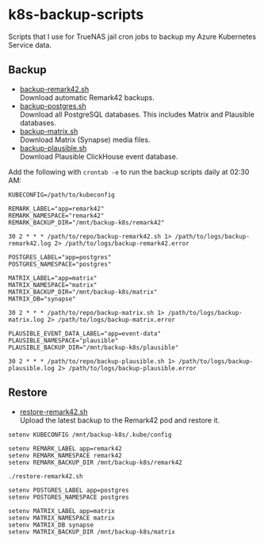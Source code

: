 # k8s-backup-scripts

Scripts that I use for TrueNAS jail cron jobs to backup my Azure Kubernetes Service data.

## Backup

- [backup-remark42.sh](./backup-remark42.sh)  
  Download automatic Remark42 backups.
- [backup-postgres.sh](./backup-postgres.sh)  
  Download all PostgreSQL databases. This includes Matrix and Plausible databases.
- [backup-matrix.sh](./backup-matrix.sh)  
  Download Matrix (Synapse) media files.
- [backup-plausible.sh](./backup-plausible.sh)  
  Download Plausible ClickHouse event database.

Add the following with `crontab -e` to run the backup scripts daily at 02:30 AM:

```shell
KUBECONFIG=/path/to/kubeconfig

REMARK_LABEL="app=remark42"
REMARK_NAMESPACE="remark42"
REMARK_BACKUP_DIR="/mnt/backup-k8s/remark42"

30 2 * * * /path/to/repo/backup-remark42.sh 1> /path/to/logs/backup-remark42.log 2> /path/to/logs/backup-remark42.error

POSTGRES_LABEL="app=postgres"
POSTGRES_NAMESPACE="postgres"

MATRIX_LABEL="app=matrix"
MATRIX_NAMESPACE="matrix"
MATRIX_BACKUP_DIR="/mnt/backup-k8s/matrix"
MATRIX_DB="synapse"

30 2 * * * /path/to/repo/backup-matrix.sh 1> /path/to/logs/backup-matrix.log 2> /path/to/logs/backup-matrix.error

PLAUSIBLE_EVENT_DATA_LABEL="app=event-data"
PLAUSIBLE_NAMESPACE="plausible"
PLAUSIBLE_BACKUP_DIR="/mnt/backup-k8s/plausible"

30 2 * * * /path/to/repo/backup-plausible.sh 1> /path/to/logs/backup-plausible.log 2> /path/to/logs/backup-plausible.error
```

## Restore

- [restore-remark42.sh](./restore-remark42.sh)  
  Upload the latest backup to the Remark42 pod and restore it.

```shell
setenv KUBECONFIG /mnt/backup-k8s/.kube/config

setenv REMARK_LABEL app=remark42
setenv REMARK_NAMESPACE remark42
setenv REMARK_BACKUP_DIR /mnt/backup-k8s/remark42

./restore-remark42.sh

setenv POSTGRES_LABEL app=postgres
setenv POSTGRES_NAMESPACE postgres

setenv MATRIX_LABEL app=matrix
setenv MATRIX_NAMESPACE matrix
setenv MATRIX_DB synapse
setenv MATRIX_BACKUP_DIR /mnt/backup-k8s/matrix
```
